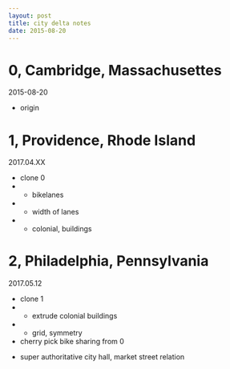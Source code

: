 ```yaml
---
layout: post
title: city delta notes
date: 2015-08-20
---
```

# 0, Cambridge, Massachusettes

2015-08-20

- origin

# 1, Providence, Rhode Island

2017.04.XX

- clone 0
- - bikelanes
- - width of lanes
- + colonial, buildings

# 2, Philadelphia, Pennsylvania

2017.05.12

- clone 1
- + extrude colonial buildings
- + grid, symmetry
- cherry pick bike sharing from 0
 + super authoritative city hall, market street relation
